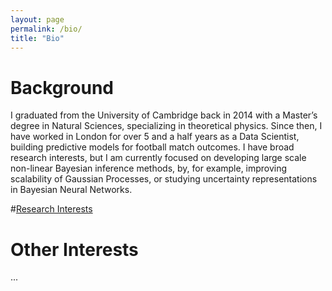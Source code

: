 ```yaml
---
layout: page
permalink: /bio/
title: "Bio"
---
```


# Background
I graduated from the University of Cambridge back in 2014 with a Master’s degree in Natural Sciences, specializing in theoretical physics. Since then, I have worked in London for over 5 and a half years as a Data Scientist, building predictive models for football match outcomes. I have broad research interests, but I am currently focused on developing large scale non-linear Bayesian inference methods, by, for example, improving scalability of Gaussian Processes, or studying uncertainty representations in Bayesian Neural Networks.

#[Research Interests](research.md)


# Other Interests
...
